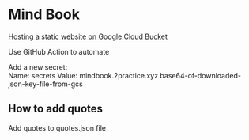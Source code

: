 # Mind Book

[Hosting a static website on Google Cloud Bucket](https://codelabs.developers.google.com/codelabs/cloud-webapp-hosting-gcs) 

Use GitHub Action to automate

Add a new secret:  
Name: secrets
Value: mindbook.2practice.xyz base64-of-downloaded-json-key-file-from-gcs

## How to add quotes
Add quotes to quotes.json file 
